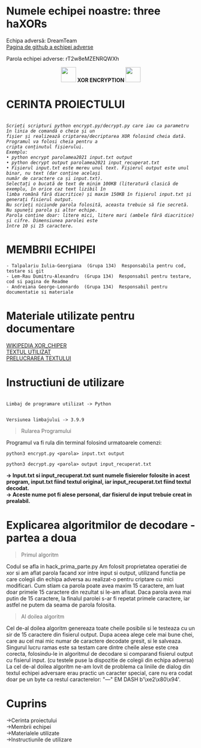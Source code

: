 # **Numele echipei noastre: three haXORs**

  Echipa adversă: DreamTeam </br>
  [Pagina de github a echipei adverse](https://github.com/iRaduS/ASC-Project-0x00)

  <p>
  Parola echipei adverse: rT2w8eMZENRQWXh
  </p>


<p align="center">
<b>  <img src="https://media4.giphy.com/media/l1J9RFoDzCDrkqtEc/giphy.webp?cid=ecf05e470gsglrax28ysr6clp7dg07b331q4dzo0yrdv14rs&rid=giphy.webp&ct=g" width="40" height="40" /> XOR ENCRYPTION <img src="https://media4.giphy.com/media/l1J9RFoDzCDrkqtEc/giphy.webp?cid=ecf05e470gsglrax28ysr6clp7dg07b331q4dzo0yrdv14rs&rid=giphy.webp&ct=g" width="40" height="40" />   </b>
</p>

# **CERINTA PROIECTULUI**
<i>

```

Scrieți scripturi python encrypt.py/decrypt.py care iau ca parametru în linia de comandă o cheie și un
fișier și realizează criptarea/decriptarea XOR folosind cheia dată. Programul va folosi cheia pentru a
cripta conținutul fișierului.
Exemplu:
• python encrypt parolamea2021 input.txt output
• python decrypt output parolamea2021 input_recuperat.txt
• Fișierul input.txt este mereu unul text. Fișierul output este unul binar, nu text (dar conține același
număr de caractere ca și input.txt).
Selectați o bucată de text de minim 100KB (literatură clasică de exemplu, în orice caz text lizibil în
limba română fără diacritice) și maxim 150KB în fișierul input.txt și generați fisierul output.
Nu scrieți niciunde parola folosită, aceasta trebuie să fie secretă. Nu spuneți parola și altor echipe.
Parola conține doar: litere mici, litere mari (ambele fără diacritice) și cifre. Dimensiunea parolei este
între 10 și 15 caractere.

```
</i>

# **MEMBRII ECHIPEI**


```
- Talpalariu Iulia-Georgiana  (Grupa 134)  Responsabila pentru cod, testare si git
- Lem-Rau Dumitru-Alexandru  (Grupa 134)  Responsabil pentru testare, cod si pagina de Readme
- Andreiana George-Leonardo  (Grupa 134)  Responsabil pentru documentatie si materiale
```


# **Materiale utilizate pentru documentare**


[WIKIPEDIA XOR_CHIPER](https://en.wikipedia.org/wiki/XOR_cipher) </br>
[TEXTUL UTILIZAT](https://ro.wikisource.org/wiki/Geniu_pustiu) </br>
[PRELUCRAREA TEXTULUI](https://www.curs-valutar-bnr.ro/inlocuire-diacritice-dintr-un-text) </br>

# **Instructiuni de utilizare**
```

Limbaj de programare utilizat -> Python


Versiunea limbajului -> 3.9.9
```

>Rularea Programului

Programul va fi rula din terminal folosind urmatoarele comenzi:
```
python3 encrypt.py <parola> input.txt output
```
```
python3 decrypt.py <parola> output input_recuperat.txt
```
<b> -> Input.txt si input_recuperat.txt sunt numele fisierelor folosite in acest program, input.txt fiind textul original, iar input_recuperat.txt fiind textul decodat. </b> </br>
<b> -> Aceste nume pot fi alese personal, dar fisierul de input trebuie creat in prealabil. </b>


# **Explicarea algoritmilor de decodare - partea a doua**

>Primul algoritm

Codul se afla in hack_prima_parte.py </b>
Am folosit proprietatea operatiei de xor si am aflat parola facand xor intre input si output, utilizand functia pe care colegii din echipa adversa au realizat-o pentru criptare cu mici modificari. Cum stiam ca parola poate avea maxim 15 caractere, am luat doar primele 15 caractere din rezultat si le-am afisat. Daca parola avea mai putin de 15 caractere, la finalul parolei s-ar fi repetat primele caractere, iar astfel ne putem da seama de parola folosita. </b>


>Al doilea algoritm

Cel de-al doilea algoritm genereaza toate cheile posibile si le testeaza cu un sir de 15 caractere din fisierul output. </b>
Dupa aceea alege cele mai bune chei, care au cel mai mic numar de caractere decodate gresit, si le salveaza. </b>
Singurul lucru ramas este sa testam care dintre cheile alese este crea corecta, folosindu-le in algoritmul de decodare si comparand fisierul output cu fisierul input. (cu testele puse la dispozitie de colegii din echipa adversa) </br>
La cel de-al doilea algoritm ne-am lovit de problema ca liniile de dialog din textul echipei adversare erau practic un caracter special, care nu era codat doar pe un byte ca restul caracterelor: "—" EM DASH b'\xe2\x80\x94'. </br>

# **Cuprins**

->Cerinta proiectului </br>
->Membrii echipei </br>
->Materialele utilizate </br>
->Instructiunile de utilizare </br>
